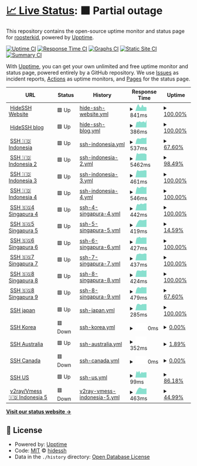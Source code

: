 # [📈 Live Status](https://status.opentunnel.net): <!--live status--> **🟧 Partial outage**

This repository contains the open-source uptime monitor and status page for [roosterkid](https://status.opentunnel.net), powered by [Upptime](https://github.com/upptime/upptime).

[![Uptime CI](https://github.com/roosterkid/opentunnel-status-server/workflows/Uptime%20CI/badge.svg)](https://github.com/4rukadi/uptime/actions?query=workflow%3A%22Uptime+CI%22)
[![Response Time CI](https://github.com/roosterkid/opentunnel-status-server/workflows/Response%20Time%20CI/badge.svg)](https://github.com/4rukadi/uptime/actions?query=workflow%3A%22Response+Time+CI%22)
[![Graphs CI](https://github.com/roosterkid/opentunnel-status-server/workflows/Graphs%20CI/badge.svg)](https://github.com/4rukadi/uptime/actions?query=workflow%3A%22Graphs+CI%22)
[![Static Site CI](https://github.com/roosterkid/opentunnel-status-server/workflows/Static%20Site%20CI/badge.svg)](https://github.com/4rukadi/uptime/actions?query=workflow%3A%22Static+Site+CI%22)
[![Summary CI](https://github.com/roosterkid/opentunnel-status-server/workflows/Summary%20CI/badge.svg)](https://github.com/4rukadi/uptime/actions?query=workflow%3A%22Summary+CI%22)

With [Upptime](https://upptime.js.org), you can get your own unlimited and free uptime monitor and status page, powered entirely by a GitHub repository. We use [Issues](https://github.com/roosterkid/opentunnel-status-server/issues) as incident reports, [Actions](https://github.com/roosterkid/opentunnel-status-server/actions) as uptime monitors, and [Pages](https://status.opentunnel.net) for the status page.

<!--start: status pages-->
<!-- This summary is generated by Upptime (https://github.com/upptime/upptime) -->
<!-- Do not edit this manually, your changes will be overwritten -->
<!-- prettier-ignore -->
| URL | Status | History | Response Time | Uptime |
| --- | ------ | ------- | ------------- | ------ |
| <img alt="" src="hhttps://hidessh.com/storage/site/hpc1FS8JlOINe59NamnPtIXgkWXxG1039sKp8uGG.png" height="13"> [HideSSH Website](https://hidessh.com/) | 🟩 Up | [hide-ssh-website.yml](https://github.com/4rukadi/uptime/commits/HEAD/history/hide-ssh-website.yml) | <details><summary><img alt="Response time graph" src="./graphs/hide-ssh-website/response-time-week.png" height="20"> 841ms</summary><br><a href="https://status.hidessh.com/history/hide-ssh-website"><img alt="Response time 1837" src="https://img.shields.io/endpoint?url=https%3A%2F%2Fraw.githubusercontent.com%2F4rukadi%2Fuptime%2FHEAD%2Fapi%2Fhide-ssh-website%2Fresponse-time.json"></a><br><a href="https://status.hidessh.com/history/hide-ssh-website"><img alt="24-hour response time 662" src="https://img.shields.io/endpoint?url=https%3A%2F%2Fraw.githubusercontent.com%2F4rukadi%2Fuptime%2FHEAD%2Fapi%2Fhide-ssh-website%2Fresponse-time-day.json"></a><br><a href="https://status.hidessh.com/history/hide-ssh-website"><img alt="7-day response time 841" src="https://img.shields.io/endpoint?url=https%3A%2F%2Fraw.githubusercontent.com%2F4rukadi%2Fuptime%2FHEAD%2Fapi%2Fhide-ssh-website%2Fresponse-time-week.json"></a><br><a href="https://status.hidessh.com/history/hide-ssh-website"><img alt="30-day response time 1837" src="https://img.shields.io/endpoint?url=https%3A%2F%2Fraw.githubusercontent.com%2F4rukadi%2Fuptime%2FHEAD%2Fapi%2Fhide-ssh-website%2Fresponse-time-month.json"></a><br><a href="https://status.hidessh.com/history/hide-ssh-website"><img alt="1-year response time 1837" src="https://img.shields.io/endpoint?url=https%3A%2F%2Fraw.githubusercontent.com%2F4rukadi%2Fuptime%2FHEAD%2Fapi%2Fhide-ssh-website%2Fresponse-time-year.json"></a></details> | <details><summary><a href="https://status.hidessh.com/history/hide-ssh-website">100.00%</a></summary><a href="https://status.hidessh.com/history/hide-ssh-website"><img alt="All-time uptime 99.93%" src="https://img.shields.io/endpoint?url=https%3A%2F%2Fraw.githubusercontent.com%2F4rukadi%2Fuptime%2FHEAD%2Fapi%2Fhide-ssh-website%2Fuptime.json"></a><br><a href="https://status.hidessh.com/history/hide-ssh-website"><img alt="24-hour uptime 100.00%" src="https://img.shields.io/endpoint?url=https%3A%2F%2Fraw.githubusercontent.com%2F4rukadi%2Fuptime%2FHEAD%2Fapi%2Fhide-ssh-website%2Fuptime-day.json"></a><br><a href="https://status.hidessh.com/history/hide-ssh-website"><img alt="7-day uptime 100.00%" src="https://img.shields.io/endpoint?url=https%3A%2F%2Fraw.githubusercontent.com%2F4rukadi%2Fuptime%2FHEAD%2Fapi%2Fhide-ssh-website%2Fuptime-week.json"></a><br><a href="https://status.hidessh.com/history/hide-ssh-website"><img alt="30-day uptime 99.93%" src="https://img.shields.io/endpoint?url=https%3A%2F%2Fraw.githubusercontent.com%2F4rukadi%2Fuptime%2FHEAD%2Fapi%2Fhide-ssh-website%2Fuptime-month.json"></a><br><a href="https://status.hidessh.com/history/hide-ssh-website"><img alt="1-year uptime 99.93%" src="https://img.shields.io/endpoint?url=https%3A%2F%2Fraw.githubusercontent.com%2F4rukadi%2Fuptime%2FHEAD%2Fapi%2Fhide-ssh-website%2Fuptime-year.json"></a></details>
| <img alt="" src="https://hidessh.com/storage/site/hpc1FS8JlOINe59NamnPtIXgkWXxG1039sKp8uGG.png" height="13"> [HideSSH blog](https://hidessh.com/blog/) | 🟩 Up | [hide-ssh-blog.yml](https://github.com/4rukadi/uptime/commits/HEAD/history/hide-ssh-blog.yml) | <details><summary><img alt="Response time graph" src="./graphs/hide-ssh-blog/response-time-week.png" height="20"> 386ms</summary><br><a href="https://status.hidessh.com/history/hide-ssh-blog"><img alt="Response time 846" src="https://img.shields.io/endpoint?url=https%3A%2F%2Fraw.githubusercontent.com%2F4rukadi%2Fuptime%2FHEAD%2Fapi%2Fhide-ssh-blog%2Fresponse-time.json"></a><br><a href="https://status.hidessh.com/history/hide-ssh-blog"><img alt="24-hour response time 496" src="https://img.shields.io/endpoint?url=https%3A%2F%2Fraw.githubusercontent.com%2F4rukadi%2Fuptime%2FHEAD%2Fapi%2Fhide-ssh-blog%2Fresponse-time-day.json"></a><br><a href="https://status.hidessh.com/history/hide-ssh-blog"><img alt="7-day response time 386" src="https://img.shields.io/endpoint?url=https%3A%2F%2Fraw.githubusercontent.com%2F4rukadi%2Fuptime%2FHEAD%2Fapi%2Fhide-ssh-blog%2Fresponse-time-week.json"></a><br><a href="https://status.hidessh.com/history/hide-ssh-blog"><img alt="30-day response time 846" src="https://img.shields.io/endpoint?url=https%3A%2F%2Fraw.githubusercontent.com%2F4rukadi%2Fuptime%2FHEAD%2Fapi%2Fhide-ssh-blog%2Fresponse-time-month.json"></a><br><a href="https://status.hidessh.com/history/hide-ssh-blog"><img alt="1-year response time 846" src="https://img.shields.io/endpoint?url=https%3A%2F%2Fraw.githubusercontent.com%2F4rukadi%2Fuptime%2FHEAD%2Fapi%2Fhide-ssh-blog%2Fresponse-time-year.json"></a></details> | <details><summary><a href="https://status.hidessh.com/history/hide-ssh-blog">100.00%</a></summary><a href="https://status.hidessh.com/history/hide-ssh-blog"><img alt="All-time uptime 100.00%" src="https://img.shields.io/endpoint?url=https%3A%2F%2Fraw.githubusercontent.com%2F4rukadi%2Fuptime%2FHEAD%2Fapi%2Fhide-ssh-blog%2Fuptime.json"></a><br><a href="https://status.hidessh.com/history/hide-ssh-blog"><img alt="24-hour uptime 100.00%" src="https://img.shields.io/endpoint?url=https%3A%2F%2Fraw.githubusercontent.com%2F4rukadi%2Fuptime%2FHEAD%2Fapi%2Fhide-ssh-blog%2Fuptime-day.json"></a><br><a href="https://status.hidessh.com/history/hide-ssh-blog"><img alt="7-day uptime 100.00%" src="https://img.shields.io/endpoint?url=https%3A%2F%2Fraw.githubusercontent.com%2F4rukadi%2Fuptime%2FHEAD%2Fapi%2Fhide-ssh-blog%2Fuptime-week.json"></a><br><a href="https://status.hidessh.com/history/hide-ssh-blog"><img alt="30-day uptime 100.00%" src="https://img.shields.io/endpoint?url=https%3A%2F%2Fraw.githubusercontent.com%2F4rukadi%2Fuptime%2FHEAD%2Fapi%2Fhide-ssh-blog%2Fuptime-month.json"></a><br><a href="https://status.hidessh.com/history/hide-ssh-blog"><img alt="1-year uptime 100.00%" src="https://img.shields.io/endpoint?url=https%3A%2F%2Fraw.githubusercontent.com%2F4rukadi%2Fuptime%2FHEAD%2Fapi%2Fhide-ssh-blog%2Fuptime-year.json"></a></details>
| <img alt="" src="https://hidessh.com/img/ssh.svg" height="13"> [SSH 🇮🇩 Indonesia](http://id.hideserver.xyz:8080/) | 🟩 Up | [ssh-indonesia.yml](https://github.com/4rukadi/uptime/commits/HEAD/history/ssh-indonesia.yml) | <details><summary><img alt="Response time graph" src="./graphs/ssh-indonesia/response-time-week.png" height="20"> 537ms</summary><br><a href="https://status.hidessh.com/history/ssh-indonesia"><img alt="Response time 498" src="https://img.shields.io/endpoint?url=https%3A%2F%2Fraw.githubusercontent.com%2F4rukadi%2Fuptime%2FHEAD%2Fapi%2Fssh-indonesia%2Fresponse-time.json"></a><br><a href="https://status.hidessh.com/history/ssh-indonesia"><img alt="24-hour response time 609" src="https://img.shields.io/endpoint?url=https%3A%2F%2Fraw.githubusercontent.com%2F4rukadi%2Fuptime%2FHEAD%2Fapi%2Fssh-indonesia%2Fresponse-time-day.json"></a><br><a href="https://status.hidessh.com/history/ssh-indonesia"><img alt="7-day response time 537" src="https://img.shields.io/endpoint?url=https%3A%2F%2Fraw.githubusercontent.com%2F4rukadi%2Fuptime%2FHEAD%2Fapi%2Fssh-indonesia%2Fresponse-time-week.json"></a><br><a href="https://status.hidessh.com/history/ssh-indonesia"><img alt="30-day response time 498" src="https://img.shields.io/endpoint?url=https%3A%2F%2Fraw.githubusercontent.com%2F4rukadi%2Fuptime%2FHEAD%2Fapi%2Fssh-indonesia%2Fresponse-time-month.json"></a><br><a href="https://status.hidessh.com/history/ssh-indonesia"><img alt="1-year response time 498" src="https://img.shields.io/endpoint?url=https%3A%2F%2Fraw.githubusercontent.com%2F4rukadi%2Fuptime%2FHEAD%2Fapi%2Fssh-indonesia%2Fresponse-time-year.json"></a></details> | <details><summary><a href="https://status.hidessh.com/history/ssh-indonesia">67.60%</a></summary><a href="https://status.hidessh.com/history/ssh-indonesia"><img alt="All-time uptime 75.63%" src="https://img.shields.io/endpoint?url=https%3A%2F%2Fraw.githubusercontent.com%2F4rukadi%2Fuptime%2FHEAD%2Fapi%2Fssh-indonesia%2Fuptime.json"></a><br><a href="https://status.hidessh.com/history/ssh-indonesia"><img alt="24-hour uptime 100.00%" src="https://img.shields.io/endpoint?url=https%3A%2F%2Fraw.githubusercontent.com%2F4rukadi%2Fuptime%2FHEAD%2Fapi%2Fssh-indonesia%2Fuptime-day.json"></a><br><a href="https://status.hidessh.com/history/ssh-indonesia"><img alt="7-day uptime 67.60%" src="https://img.shields.io/endpoint?url=https%3A%2F%2Fraw.githubusercontent.com%2F4rukadi%2Fuptime%2FHEAD%2Fapi%2Fssh-indonesia%2Fuptime-week.json"></a><br><a href="https://status.hidessh.com/history/ssh-indonesia"><img alt="30-day uptime 75.63%" src="https://img.shields.io/endpoint?url=https%3A%2F%2Fraw.githubusercontent.com%2F4rukadi%2Fuptime%2FHEAD%2Fapi%2Fssh-indonesia%2Fuptime-month.json"></a><br><a href="https://status.hidessh.com/history/ssh-indonesia"><img alt="1-year uptime 75.63%" src="https://img.shields.io/endpoint?url=https%3A%2F%2Fraw.githubusercontent.com%2F4rukadi%2Fuptime%2FHEAD%2Fapi%2Fssh-indonesia%2Fuptime-year.json"></a></details>
| <img alt="" src="https://hidessh.com/img/ssh.svg" height="13"> [SSH 🇮🇩 Indonesia 2](http://id2.hideserver.xyz:8080/) | 🟩 Up | [ssh-indonesia-2.yml](https://github.com/4rukadi/uptime/commits/HEAD/history/ssh-indonesia-2.yml) | <details><summary><img alt="Response time graph" src="./graphs/ssh-indonesia-2/response-time-week.png" height="20"> 5462ms</summary><br><a href="https://status.hidessh.com/history/ssh-indonesia-2"><img alt="Response time 5462" src="https://img.shields.io/endpoint?url=https%3A%2F%2Fraw.githubusercontent.com%2F4rukadi%2Fuptime%2FHEAD%2Fapi%2Fssh-indonesia-2%2Fresponse-time.json"></a><br><a href="https://status.hidessh.com/history/ssh-indonesia-2"><img alt="24-hour response time 10363" src="https://img.shields.io/endpoint?url=https%3A%2F%2Fraw.githubusercontent.com%2F4rukadi%2Fuptime%2FHEAD%2Fapi%2Fssh-indonesia-2%2Fresponse-time-day.json"></a><br><a href="https://status.hidessh.com/history/ssh-indonesia-2"><img alt="7-day response time 5462" src="https://img.shields.io/endpoint?url=https%3A%2F%2Fraw.githubusercontent.com%2F4rukadi%2Fuptime%2FHEAD%2Fapi%2Fssh-indonesia-2%2Fresponse-time-week.json"></a><br><a href="https://status.hidessh.com/history/ssh-indonesia-2"><img alt="30-day response time 5462" src="https://img.shields.io/endpoint?url=https%3A%2F%2Fraw.githubusercontent.com%2F4rukadi%2Fuptime%2FHEAD%2Fapi%2Fssh-indonesia-2%2Fresponse-time-month.json"></a><br><a href="https://status.hidessh.com/history/ssh-indonesia-2"><img alt="1-year response time 5462" src="https://img.shields.io/endpoint?url=https%3A%2F%2Fraw.githubusercontent.com%2F4rukadi%2Fuptime%2FHEAD%2Fapi%2Fssh-indonesia-2%2Fresponse-time-year.json"></a></details> | <details><summary><a href="https://status.hidessh.com/history/ssh-indonesia-2">98.49%</a></summary><a href="https://status.hidessh.com/history/ssh-indonesia-2"><img alt="All-time uptime 98.49%" src="https://img.shields.io/endpoint?url=https%3A%2F%2Fraw.githubusercontent.com%2F4rukadi%2Fuptime%2FHEAD%2Fapi%2Fssh-indonesia-2%2Fuptime.json"></a><br><a href="https://status.hidessh.com/history/ssh-indonesia-2"><img alt="24-hour uptime 94.62%" src="https://img.shields.io/endpoint?url=https%3A%2F%2Fraw.githubusercontent.com%2F4rukadi%2Fuptime%2FHEAD%2Fapi%2Fssh-indonesia-2%2Fuptime-day.json"></a><br><a href="https://status.hidessh.com/history/ssh-indonesia-2"><img alt="7-day uptime 98.49%" src="https://img.shields.io/endpoint?url=https%3A%2F%2Fraw.githubusercontent.com%2F4rukadi%2Fuptime%2FHEAD%2Fapi%2Fssh-indonesia-2%2Fuptime-week.json"></a><br><a href="https://status.hidessh.com/history/ssh-indonesia-2"><img alt="30-day uptime 98.49%" src="https://img.shields.io/endpoint?url=https%3A%2F%2Fraw.githubusercontent.com%2F4rukadi%2Fuptime%2FHEAD%2Fapi%2Fssh-indonesia-2%2Fuptime-month.json"></a><br><a href="https://status.hidessh.com/history/ssh-indonesia-2"><img alt="1-year uptime 98.49%" src="https://img.shields.io/endpoint?url=https%3A%2F%2Fraw.githubusercontent.com%2F4rukadi%2Fuptime%2FHEAD%2Fapi%2Fssh-indonesia-2%2Fuptime-year.json"></a></details>
| <img alt="" src="https://hidessh.com/img/ssh.svg" height="13"> [SSH 🇮🇩 Indonesia 3](http://id3.hideserver.xyz:8080/) | 🟩 Up | [ssh-indonesia-3.yml](https://github.com/4rukadi/uptime/commits/HEAD/history/ssh-indonesia-3.yml) | <details><summary><img alt="Response time graph" src="./graphs/ssh-indonesia-3/response-time-week.png" height="20"> 461ms</summary><br><a href="https://status.hidessh.com/history/ssh-indonesia-3"><img alt="Response time 461" src="https://img.shields.io/endpoint?url=https%3A%2F%2Fraw.githubusercontent.com%2F4rukadi%2Fuptime%2FHEAD%2Fapi%2Fssh-indonesia-3%2Fresponse-time.json"></a><br><a href="https://status.hidessh.com/history/ssh-indonesia-3"><img alt="24-hour response time 465" src="https://img.shields.io/endpoint?url=https%3A%2F%2Fraw.githubusercontent.com%2F4rukadi%2Fuptime%2FHEAD%2Fapi%2Fssh-indonesia-3%2Fresponse-time-day.json"></a><br><a href="https://status.hidessh.com/history/ssh-indonesia-3"><img alt="7-day response time 461" src="https://img.shields.io/endpoint?url=https%3A%2F%2Fraw.githubusercontent.com%2F4rukadi%2Fuptime%2FHEAD%2Fapi%2Fssh-indonesia-3%2Fresponse-time-week.json"></a><br><a href="https://status.hidessh.com/history/ssh-indonesia-3"><img alt="30-day response time 461" src="https://img.shields.io/endpoint?url=https%3A%2F%2Fraw.githubusercontent.com%2F4rukadi%2Fuptime%2FHEAD%2Fapi%2Fssh-indonesia-3%2Fresponse-time-month.json"></a><br><a href="https://status.hidessh.com/history/ssh-indonesia-3"><img alt="1-year response time 461" src="https://img.shields.io/endpoint?url=https%3A%2F%2Fraw.githubusercontent.com%2F4rukadi%2Fuptime%2FHEAD%2Fapi%2Fssh-indonesia-3%2Fresponse-time-year.json"></a></details> | <details><summary><a href="https://status.hidessh.com/history/ssh-indonesia-3">100.00%</a></summary><a href="https://status.hidessh.com/history/ssh-indonesia-3"><img alt="All-time uptime 100.00%" src="https://img.shields.io/endpoint?url=https%3A%2F%2Fraw.githubusercontent.com%2F4rukadi%2Fuptime%2FHEAD%2Fapi%2Fssh-indonesia-3%2Fuptime.json"></a><br><a href="https://status.hidessh.com/history/ssh-indonesia-3"><img alt="24-hour uptime 100.00%" src="https://img.shields.io/endpoint?url=https%3A%2F%2Fraw.githubusercontent.com%2F4rukadi%2Fuptime%2FHEAD%2Fapi%2Fssh-indonesia-3%2Fuptime-day.json"></a><br><a href="https://status.hidessh.com/history/ssh-indonesia-3"><img alt="7-day uptime 100.00%" src="https://img.shields.io/endpoint?url=https%3A%2F%2Fraw.githubusercontent.com%2F4rukadi%2Fuptime%2FHEAD%2Fapi%2Fssh-indonesia-3%2Fuptime-week.json"></a><br><a href="https://status.hidessh.com/history/ssh-indonesia-3"><img alt="30-day uptime 100.00%" src="https://img.shields.io/endpoint?url=https%3A%2F%2Fraw.githubusercontent.com%2F4rukadi%2Fuptime%2FHEAD%2Fapi%2Fssh-indonesia-3%2Fuptime-month.json"></a><br><a href="https://status.hidessh.com/history/ssh-indonesia-3"><img alt="1-year uptime 100.00%" src="https://img.shields.io/endpoint?url=https%3A%2F%2Fraw.githubusercontent.com%2F4rukadi%2Fuptime%2FHEAD%2Fapi%2Fssh-indonesia-3%2Fuptime-year.json"></a></details>
| <img alt="" src="https://hidessh.com/img/ssh.svg" height="13"> [SSH 🇮🇩 Indonesia 4](http://id4.hideserver.xyz:8080/) | 🟩 Up | [ssh-indonesia-4.yml](https://github.com/4rukadi/uptime/commits/HEAD/history/ssh-indonesia-4.yml) | <details><summary><img alt="Response time graph" src="./graphs/ssh-indonesia-4/response-time-week.png" height="20"> 546ms</summary><br><a href="https://status.hidessh.com/history/ssh-indonesia-4"><img alt="Response time 546" src="https://img.shields.io/endpoint?url=https%3A%2F%2Fraw.githubusercontent.com%2F4rukadi%2Fuptime%2FHEAD%2Fapi%2Fssh-indonesia-4%2Fresponse-time.json"></a><br><a href="https://status.hidessh.com/history/ssh-indonesia-4"><img alt="24-hour response time 576" src="https://img.shields.io/endpoint?url=https%3A%2F%2Fraw.githubusercontent.com%2F4rukadi%2Fuptime%2FHEAD%2Fapi%2Fssh-indonesia-4%2Fresponse-time-day.json"></a><br><a href="https://status.hidessh.com/history/ssh-indonesia-4"><img alt="7-day response time 546" src="https://img.shields.io/endpoint?url=https%3A%2F%2Fraw.githubusercontent.com%2F4rukadi%2Fuptime%2FHEAD%2Fapi%2Fssh-indonesia-4%2Fresponse-time-week.json"></a><br><a href="https://status.hidessh.com/history/ssh-indonesia-4"><img alt="30-day response time 546" src="https://img.shields.io/endpoint?url=https%3A%2F%2Fraw.githubusercontent.com%2F4rukadi%2Fuptime%2FHEAD%2Fapi%2Fssh-indonesia-4%2Fresponse-time-month.json"></a><br><a href="https://status.hidessh.com/history/ssh-indonesia-4"><img alt="1-year response time 546" src="https://img.shields.io/endpoint?url=https%3A%2F%2Fraw.githubusercontent.com%2F4rukadi%2Fuptime%2FHEAD%2Fapi%2Fssh-indonesia-4%2Fresponse-time-year.json"></a></details> | <details><summary><a href="https://status.hidessh.com/history/ssh-indonesia-4">100.00%</a></summary><a href="https://status.hidessh.com/history/ssh-indonesia-4"><img alt="All-time uptime 100.00%" src="https://img.shields.io/endpoint?url=https%3A%2F%2Fraw.githubusercontent.com%2F4rukadi%2Fuptime%2FHEAD%2Fapi%2Fssh-indonesia-4%2Fuptime.json"></a><br><a href="https://status.hidessh.com/history/ssh-indonesia-4"><img alt="24-hour uptime 100.00%" src="https://img.shields.io/endpoint?url=https%3A%2F%2Fraw.githubusercontent.com%2F4rukadi%2Fuptime%2FHEAD%2Fapi%2Fssh-indonesia-4%2Fuptime-day.json"></a><br><a href="https://status.hidessh.com/history/ssh-indonesia-4"><img alt="7-day uptime 100.00%" src="https://img.shields.io/endpoint?url=https%3A%2F%2Fraw.githubusercontent.com%2F4rukadi%2Fuptime%2FHEAD%2Fapi%2Fssh-indonesia-4%2Fuptime-week.json"></a><br><a href="https://status.hidessh.com/history/ssh-indonesia-4"><img alt="30-day uptime 100.00%" src="https://img.shields.io/endpoint?url=https%3A%2F%2Fraw.githubusercontent.com%2F4rukadi%2Fuptime%2FHEAD%2Fapi%2Fssh-indonesia-4%2Fuptime-month.json"></a><br><a href="https://status.hidessh.com/history/ssh-indonesia-4"><img alt="1-year uptime 100.00%" src="https://img.shields.io/endpoint?url=https%3A%2F%2Fraw.githubusercontent.com%2F4rukadi%2Fuptime%2FHEAD%2Fapi%2Fssh-indonesia-4%2Fuptime-year.json"></a></details>
| <img alt="" src="https://hidessh.com/img/ssh.svg" height="13"> [SSH 🇸🇬4 Singapura 4](http://sg4.hideserver.xyz:8080/) | 🟩 Up | [ssh-4-singapura-4.yml](https://github.com/4rukadi/uptime/commits/HEAD/history/ssh-4-singapura-4.yml) | <details><summary><img alt="Response time graph" src="./graphs/ssh-4-singapura-4/response-time-week.png" height="20"> 442ms</summary><br><a href="https://status.hidessh.com/history/ssh-4-singapura-4"><img alt="Response time 444" src="https://img.shields.io/endpoint?url=https%3A%2F%2Fraw.githubusercontent.com%2F4rukadi%2Fuptime%2FHEAD%2Fapi%2Fssh-4-singapura-4%2Fresponse-time.json"></a><br><a href="https://status.hidessh.com/history/ssh-4-singapura-4"><img alt="24-hour response time 475" src="https://img.shields.io/endpoint?url=https%3A%2F%2Fraw.githubusercontent.com%2F4rukadi%2Fuptime%2FHEAD%2Fapi%2Fssh-4-singapura-4%2Fresponse-time-day.json"></a><br><a href="https://status.hidessh.com/history/ssh-4-singapura-4"><img alt="7-day response time 442" src="https://img.shields.io/endpoint?url=https%3A%2F%2Fraw.githubusercontent.com%2F4rukadi%2Fuptime%2FHEAD%2Fapi%2Fssh-4-singapura-4%2Fresponse-time-week.json"></a><br><a href="https://status.hidessh.com/history/ssh-4-singapura-4"><img alt="30-day response time 444" src="https://img.shields.io/endpoint?url=https%3A%2F%2Fraw.githubusercontent.com%2F4rukadi%2Fuptime%2FHEAD%2Fapi%2Fssh-4-singapura-4%2Fresponse-time-month.json"></a><br><a href="https://status.hidessh.com/history/ssh-4-singapura-4"><img alt="1-year response time 444" src="https://img.shields.io/endpoint?url=https%3A%2F%2Fraw.githubusercontent.com%2F4rukadi%2Fuptime%2FHEAD%2Fapi%2Fssh-4-singapura-4%2Fresponse-time-year.json"></a></details> | <details><summary><a href="https://status.hidessh.com/history/ssh-4-singapura-4">100.00%</a></summary><a href="https://status.hidessh.com/history/ssh-4-singapura-4"><img alt="All-time uptime 100.00%" src="https://img.shields.io/endpoint?url=https%3A%2F%2Fraw.githubusercontent.com%2F4rukadi%2Fuptime%2FHEAD%2Fapi%2Fssh-4-singapura-4%2Fuptime.json"></a><br><a href="https://status.hidessh.com/history/ssh-4-singapura-4"><img alt="24-hour uptime 100.00%" src="https://img.shields.io/endpoint?url=https%3A%2F%2Fraw.githubusercontent.com%2F4rukadi%2Fuptime%2FHEAD%2Fapi%2Fssh-4-singapura-4%2Fuptime-day.json"></a><br><a href="https://status.hidessh.com/history/ssh-4-singapura-4"><img alt="7-day uptime 100.00%" src="https://img.shields.io/endpoint?url=https%3A%2F%2Fraw.githubusercontent.com%2F4rukadi%2Fuptime%2FHEAD%2Fapi%2Fssh-4-singapura-4%2Fuptime-week.json"></a><br><a href="https://status.hidessh.com/history/ssh-4-singapura-4"><img alt="30-day uptime 100.00%" src="https://img.shields.io/endpoint?url=https%3A%2F%2Fraw.githubusercontent.com%2F4rukadi%2Fuptime%2FHEAD%2Fapi%2Fssh-4-singapura-4%2Fuptime-month.json"></a><br><a href="https://status.hidessh.com/history/ssh-4-singapura-4"><img alt="1-year uptime 100.00%" src="https://img.shields.io/endpoint?url=https%3A%2F%2Fraw.githubusercontent.com%2F4rukadi%2Fuptime%2FHEAD%2Fapi%2Fssh-4-singapura-4%2Fuptime-year.json"></a></details>
| <img alt="" src="https://hidessh.com/img/ssh.svg" height="13"> [SSH 🇸🇬5 Singapura 5](http://sg5.hideserver.xyz:8080/) | 🟩 Up | [ssh-5-singapura-5.yml](https://github.com/4rukadi/uptime/commits/HEAD/history/ssh-5-singapura-5.yml) | <details><summary><img alt="Response time graph" src="./graphs/ssh-5-singapura-5/response-time-week.png" height="20"> 419ms</summary><br><a href="https://status.hidessh.com/history/ssh-5-singapura-5"><img alt="Response time 438" src="https://img.shields.io/endpoint?url=https%3A%2F%2Fraw.githubusercontent.com%2F4rukadi%2Fuptime%2FHEAD%2Fapi%2Fssh-5-singapura-5%2Fresponse-time.json"></a><br><a href="https://status.hidessh.com/history/ssh-5-singapura-5"><img alt="24-hour response time 428" src="https://img.shields.io/endpoint?url=https%3A%2F%2Fraw.githubusercontent.com%2F4rukadi%2Fuptime%2FHEAD%2Fapi%2Fssh-5-singapura-5%2Fresponse-time-day.json"></a><br><a href="https://status.hidessh.com/history/ssh-5-singapura-5"><img alt="7-day response time 419" src="https://img.shields.io/endpoint?url=https%3A%2F%2Fraw.githubusercontent.com%2F4rukadi%2Fuptime%2FHEAD%2Fapi%2Fssh-5-singapura-5%2Fresponse-time-week.json"></a><br><a href="https://status.hidessh.com/history/ssh-5-singapura-5"><img alt="30-day response time 438" src="https://img.shields.io/endpoint?url=https%3A%2F%2Fraw.githubusercontent.com%2F4rukadi%2Fuptime%2FHEAD%2Fapi%2Fssh-5-singapura-5%2Fresponse-time-month.json"></a><br><a href="https://status.hidessh.com/history/ssh-5-singapura-5"><img alt="1-year response time 438" src="https://img.shields.io/endpoint?url=https%3A%2F%2Fraw.githubusercontent.com%2F4rukadi%2Fuptime%2FHEAD%2Fapi%2Fssh-5-singapura-5%2Fresponse-time-year.json"></a></details> | <details><summary><a href="https://status.hidessh.com/history/ssh-5-singapura-5">14.59%</a></summary><a href="https://status.hidessh.com/history/ssh-5-singapura-5"><img alt="All-time uptime 62.21%" src="https://img.shields.io/endpoint?url=https%3A%2F%2Fraw.githubusercontent.com%2F4rukadi%2Fuptime%2FHEAD%2Fapi%2Fssh-5-singapura-5%2Fuptime.json"></a><br><a href="https://status.hidessh.com/history/ssh-5-singapura-5"><img alt="24-hour uptime 97.41%" src="https://img.shields.io/endpoint?url=https%3A%2F%2Fraw.githubusercontent.com%2F4rukadi%2Fuptime%2FHEAD%2Fapi%2Fssh-5-singapura-5%2Fuptime-day.json"></a><br><a href="https://status.hidessh.com/history/ssh-5-singapura-5"><img alt="7-day uptime 14.59%" src="https://img.shields.io/endpoint?url=https%3A%2F%2Fraw.githubusercontent.com%2F4rukadi%2Fuptime%2FHEAD%2Fapi%2Fssh-5-singapura-5%2Fuptime-week.json"></a><br><a href="https://status.hidessh.com/history/ssh-5-singapura-5"><img alt="30-day uptime 62.21%" src="https://img.shields.io/endpoint?url=https%3A%2F%2Fraw.githubusercontent.com%2F4rukadi%2Fuptime%2FHEAD%2Fapi%2Fssh-5-singapura-5%2Fuptime-month.json"></a><br><a href="https://status.hidessh.com/history/ssh-5-singapura-5"><img alt="1-year uptime 62.21%" src="https://img.shields.io/endpoint?url=https%3A%2F%2Fraw.githubusercontent.com%2F4rukadi%2Fuptime%2FHEAD%2Fapi%2Fssh-5-singapura-5%2Fuptime-year.json"></a></details>
| <img alt="" src="https://hidessh.com/img/ssh.svg" height="13"> [SSH 🇸🇬6 Singapura 6](http://sg6.hideserver.xyz:8080/) | 🟩 Up | [ssh-6-singapura-6.yml](https://github.com/4rukadi/uptime/commits/HEAD/history/ssh-6-singapura-6.yml) | <details><summary><img alt="Response time graph" src="./graphs/ssh-6-singapura-6/response-time-week.png" height="20"> 427ms</summary><br><a href="https://status.hidessh.com/history/ssh-6-singapura-6"><img alt="Response time 430" src="https://img.shields.io/endpoint?url=https%3A%2F%2Fraw.githubusercontent.com%2F4rukadi%2Fuptime%2FHEAD%2Fapi%2Fssh-6-singapura-6%2Fresponse-time.json"></a><br><a href="https://status.hidessh.com/history/ssh-6-singapura-6"><img alt="24-hour response time 429" src="https://img.shields.io/endpoint?url=https%3A%2F%2Fraw.githubusercontent.com%2F4rukadi%2Fuptime%2FHEAD%2Fapi%2Fssh-6-singapura-6%2Fresponse-time-day.json"></a><br><a href="https://status.hidessh.com/history/ssh-6-singapura-6"><img alt="7-day response time 427" src="https://img.shields.io/endpoint?url=https%3A%2F%2Fraw.githubusercontent.com%2F4rukadi%2Fuptime%2FHEAD%2Fapi%2Fssh-6-singapura-6%2Fresponse-time-week.json"></a><br><a href="https://status.hidessh.com/history/ssh-6-singapura-6"><img alt="30-day response time 430" src="https://img.shields.io/endpoint?url=https%3A%2F%2Fraw.githubusercontent.com%2F4rukadi%2Fuptime%2FHEAD%2Fapi%2Fssh-6-singapura-6%2Fresponse-time-month.json"></a><br><a href="https://status.hidessh.com/history/ssh-6-singapura-6"><img alt="1-year response time 430" src="https://img.shields.io/endpoint?url=https%3A%2F%2Fraw.githubusercontent.com%2F4rukadi%2Fuptime%2FHEAD%2Fapi%2Fssh-6-singapura-6%2Fresponse-time-year.json"></a></details> | <details><summary><a href="https://status.hidessh.com/history/ssh-6-singapura-6">100.00%</a></summary><a href="https://status.hidessh.com/history/ssh-6-singapura-6"><img alt="All-time uptime 100.00%" src="https://img.shields.io/endpoint?url=https%3A%2F%2Fraw.githubusercontent.com%2F4rukadi%2Fuptime%2FHEAD%2Fapi%2Fssh-6-singapura-6%2Fuptime.json"></a><br><a href="https://status.hidessh.com/history/ssh-6-singapura-6"><img alt="24-hour uptime 100.00%" src="https://img.shields.io/endpoint?url=https%3A%2F%2Fraw.githubusercontent.com%2F4rukadi%2Fuptime%2FHEAD%2Fapi%2Fssh-6-singapura-6%2Fuptime-day.json"></a><br><a href="https://status.hidessh.com/history/ssh-6-singapura-6"><img alt="7-day uptime 100.00%" src="https://img.shields.io/endpoint?url=https%3A%2F%2Fraw.githubusercontent.com%2F4rukadi%2Fuptime%2FHEAD%2Fapi%2Fssh-6-singapura-6%2Fuptime-week.json"></a><br><a href="https://status.hidessh.com/history/ssh-6-singapura-6"><img alt="30-day uptime 100.00%" src="https://img.shields.io/endpoint?url=https%3A%2F%2Fraw.githubusercontent.com%2F4rukadi%2Fuptime%2FHEAD%2Fapi%2Fssh-6-singapura-6%2Fuptime-month.json"></a><br><a href="https://status.hidessh.com/history/ssh-6-singapura-6"><img alt="1-year uptime 100.00%" src="https://img.shields.io/endpoint?url=https%3A%2F%2Fraw.githubusercontent.com%2F4rukadi%2Fuptime%2FHEAD%2Fapi%2Fssh-6-singapura-6%2Fuptime-year.json"></a></details>
| <img alt="" src="https://hidessh.com/img/ssh.svg" height="13"> [SSH 🇸🇬7 Singapura 7](http://sg7.hideserver.xyz:8080/) | 🟩 Up | [ssh-7-singapura-7.yml](https://github.com/4rukadi/uptime/commits/HEAD/history/ssh-7-singapura-7.yml) | <details><summary><img alt="Response time graph" src="./graphs/ssh-7-singapura-7/response-time-week.png" height="20"> 437ms</summary><br><a href="https://status.hidessh.com/history/ssh-7-singapura-7"><img alt="Response time 426" src="https://img.shields.io/endpoint?url=https%3A%2F%2Fraw.githubusercontent.com%2F4rukadi%2Fuptime%2FHEAD%2Fapi%2Fssh-7-singapura-7%2Fresponse-time.json"></a><br><a href="https://status.hidessh.com/history/ssh-7-singapura-7"><img alt="24-hour response time 430" src="https://img.shields.io/endpoint?url=https%3A%2F%2Fraw.githubusercontent.com%2F4rukadi%2Fuptime%2FHEAD%2Fapi%2Fssh-7-singapura-7%2Fresponse-time-day.json"></a><br><a href="https://status.hidessh.com/history/ssh-7-singapura-7"><img alt="7-day response time 437" src="https://img.shields.io/endpoint?url=https%3A%2F%2Fraw.githubusercontent.com%2F4rukadi%2Fuptime%2FHEAD%2Fapi%2Fssh-7-singapura-7%2Fresponse-time-week.json"></a><br><a href="https://status.hidessh.com/history/ssh-7-singapura-7"><img alt="30-day response time 426" src="https://img.shields.io/endpoint?url=https%3A%2F%2Fraw.githubusercontent.com%2F4rukadi%2Fuptime%2FHEAD%2Fapi%2Fssh-7-singapura-7%2Fresponse-time-month.json"></a><br><a href="https://status.hidessh.com/history/ssh-7-singapura-7"><img alt="1-year response time 426" src="https://img.shields.io/endpoint?url=https%3A%2F%2Fraw.githubusercontent.com%2F4rukadi%2Fuptime%2FHEAD%2Fapi%2Fssh-7-singapura-7%2Fresponse-time-year.json"></a></details> | <details><summary><a href="https://status.hidessh.com/history/ssh-7-singapura-7">100.00%</a></summary><a href="https://status.hidessh.com/history/ssh-7-singapura-7"><img alt="All-time uptime 99.86%" src="https://img.shields.io/endpoint?url=https%3A%2F%2Fraw.githubusercontent.com%2F4rukadi%2Fuptime%2FHEAD%2Fapi%2Fssh-7-singapura-7%2Fuptime.json"></a><br><a href="https://status.hidessh.com/history/ssh-7-singapura-7"><img alt="24-hour uptime 100.00%" src="https://img.shields.io/endpoint?url=https%3A%2F%2Fraw.githubusercontent.com%2F4rukadi%2Fuptime%2FHEAD%2Fapi%2Fssh-7-singapura-7%2Fuptime-day.json"></a><br><a href="https://status.hidessh.com/history/ssh-7-singapura-7"><img alt="7-day uptime 100.00%" src="https://img.shields.io/endpoint?url=https%3A%2F%2Fraw.githubusercontent.com%2F4rukadi%2Fuptime%2FHEAD%2Fapi%2Fssh-7-singapura-7%2Fuptime-week.json"></a><br><a href="https://status.hidessh.com/history/ssh-7-singapura-7"><img alt="30-day uptime 99.86%" src="https://img.shields.io/endpoint?url=https%3A%2F%2Fraw.githubusercontent.com%2F4rukadi%2Fuptime%2FHEAD%2Fapi%2Fssh-7-singapura-7%2Fuptime-month.json"></a><br><a href="https://status.hidessh.com/history/ssh-7-singapura-7"><img alt="1-year uptime 99.86%" src="https://img.shields.io/endpoint?url=https%3A%2F%2Fraw.githubusercontent.com%2F4rukadi%2Fuptime%2FHEAD%2Fapi%2Fssh-7-singapura-7%2Fuptime-year.json"></a></details>
| <img alt="" src="https://hidessh.com/img/ssh.svg" height="13"> [SSH 🇸🇬8 Singapura 8](http://sg8.hideserver.xyz:8080/) | 🟩 Up | [ssh-8-singapura-8.yml](https://github.com/4rukadi/uptime/commits/HEAD/history/ssh-8-singapura-8.yml) | <details><summary><img alt="Response time graph" src="./graphs/ssh-8-singapura-8/response-time-week.png" height="20"> 424ms</summary><br><a href="https://status.hidessh.com/history/ssh-8-singapura-8"><img alt="Response time 424" src="https://img.shields.io/endpoint?url=https%3A%2F%2Fraw.githubusercontent.com%2F4rukadi%2Fuptime%2FHEAD%2Fapi%2Fssh-8-singapura-8%2Fresponse-time.json"></a><br><a href="https://status.hidessh.com/history/ssh-8-singapura-8"><img alt="24-hour response time 460" src="https://img.shields.io/endpoint?url=https%3A%2F%2Fraw.githubusercontent.com%2F4rukadi%2Fuptime%2FHEAD%2Fapi%2Fssh-8-singapura-8%2Fresponse-time-day.json"></a><br><a href="https://status.hidessh.com/history/ssh-8-singapura-8"><img alt="7-day response time 424" src="https://img.shields.io/endpoint?url=https%3A%2F%2Fraw.githubusercontent.com%2F4rukadi%2Fuptime%2FHEAD%2Fapi%2Fssh-8-singapura-8%2Fresponse-time-week.json"></a><br><a href="https://status.hidessh.com/history/ssh-8-singapura-8"><img alt="30-day response time 424" src="https://img.shields.io/endpoint?url=https%3A%2F%2Fraw.githubusercontent.com%2F4rukadi%2Fuptime%2FHEAD%2Fapi%2Fssh-8-singapura-8%2Fresponse-time-month.json"></a><br><a href="https://status.hidessh.com/history/ssh-8-singapura-8"><img alt="1-year response time 424" src="https://img.shields.io/endpoint?url=https%3A%2F%2Fraw.githubusercontent.com%2F4rukadi%2Fuptime%2FHEAD%2Fapi%2Fssh-8-singapura-8%2Fresponse-time-year.json"></a></details> | <details><summary><a href="https://status.hidessh.com/history/ssh-8-singapura-8">100.00%</a></summary><a href="https://status.hidessh.com/history/ssh-8-singapura-8"><img alt="All-time uptime 100.00%" src="https://img.shields.io/endpoint?url=https%3A%2F%2Fraw.githubusercontent.com%2F4rukadi%2Fuptime%2FHEAD%2Fapi%2Fssh-8-singapura-8%2Fuptime.json"></a><br><a href="https://status.hidessh.com/history/ssh-8-singapura-8"><img alt="24-hour uptime 100.00%" src="https://img.shields.io/endpoint?url=https%3A%2F%2Fraw.githubusercontent.com%2F4rukadi%2Fuptime%2FHEAD%2Fapi%2Fssh-8-singapura-8%2Fuptime-day.json"></a><br><a href="https://status.hidessh.com/history/ssh-8-singapura-8"><img alt="7-day uptime 100.00%" src="https://img.shields.io/endpoint?url=https%3A%2F%2Fraw.githubusercontent.com%2F4rukadi%2Fuptime%2FHEAD%2Fapi%2Fssh-8-singapura-8%2Fuptime-week.json"></a><br><a href="https://status.hidessh.com/history/ssh-8-singapura-8"><img alt="30-day uptime 100.00%" src="https://img.shields.io/endpoint?url=https%3A%2F%2Fraw.githubusercontent.com%2F4rukadi%2Fuptime%2FHEAD%2Fapi%2Fssh-8-singapura-8%2Fuptime-month.json"></a><br><a href="https://status.hidessh.com/history/ssh-8-singapura-8"><img alt="1-year uptime 100.00%" src="https://img.shields.io/endpoint?url=https%3A%2F%2Fraw.githubusercontent.com%2F4rukadi%2Fuptime%2FHEAD%2Fapi%2Fssh-8-singapura-8%2Fuptime-year.json"></a></details>
| <img alt="" src="https://hidessh.com/img/ssh.svg" height="13"> [SSH 🇸🇬8 Singapura 9](http://id.hideserver.xyz:8080/) | 🟩 Up | [ssh-8-singapura-9.yml](https://github.com/4rukadi/uptime/commits/HEAD/history/ssh-8-singapura-9.yml) | <details><summary><img alt="Response time graph" src="./graphs/ssh-8-singapura-9/response-time-week.png" height="20"> 479ms</summary><br><a href="https://status.hidessh.com/history/ssh-8-singapura-9"><img alt="Response time 441" src="https://img.shields.io/endpoint?url=https%3A%2F%2Fraw.githubusercontent.com%2F4rukadi%2Fuptime%2FHEAD%2Fapi%2Fssh-8-singapura-9%2Fresponse-time.json"></a><br><a href="https://status.hidessh.com/history/ssh-8-singapura-9"><img alt="24-hour response time 498" src="https://img.shields.io/endpoint?url=https%3A%2F%2Fraw.githubusercontent.com%2F4rukadi%2Fuptime%2FHEAD%2Fapi%2Fssh-8-singapura-9%2Fresponse-time-day.json"></a><br><a href="https://status.hidessh.com/history/ssh-8-singapura-9"><img alt="7-day response time 479" src="https://img.shields.io/endpoint?url=https%3A%2F%2Fraw.githubusercontent.com%2F4rukadi%2Fuptime%2FHEAD%2Fapi%2Fssh-8-singapura-9%2Fresponse-time-week.json"></a><br><a href="https://status.hidessh.com/history/ssh-8-singapura-9"><img alt="30-day response time 441" src="https://img.shields.io/endpoint?url=https%3A%2F%2Fraw.githubusercontent.com%2F4rukadi%2Fuptime%2FHEAD%2Fapi%2Fssh-8-singapura-9%2Fresponse-time-month.json"></a><br><a href="https://status.hidessh.com/history/ssh-8-singapura-9"><img alt="1-year response time 441" src="https://img.shields.io/endpoint?url=https%3A%2F%2Fraw.githubusercontent.com%2F4rukadi%2Fuptime%2FHEAD%2Fapi%2Fssh-8-singapura-9%2Fresponse-time-year.json"></a></details> | <details><summary><a href="https://status.hidessh.com/history/ssh-8-singapura-9">67.60%</a></summary><a href="https://status.hidessh.com/history/ssh-8-singapura-9"><img alt="All-time uptime 75.64%" src="https://img.shields.io/endpoint?url=https%3A%2F%2Fraw.githubusercontent.com%2F4rukadi%2Fuptime%2FHEAD%2Fapi%2Fssh-8-singapura-9%2Fuptime.json"></a><br><a href="https://status.hidessh.com/history/ssh-8-singapura-9"><img alt="24-hour uptime 100.00%" src="https://img.shields.io/endpoint?url=https%3A%2F%2Fraw.githubusercontent.com%2F4rukadi%2Fuptime%2FHEAD%2Fapi%2Fssh-8-singapura-9%2Fuptime-day.json"></a><br><a href="https://status.hidessh.com/history/ssh-8-singapura-9"><img alt="7-day uptime 67.60%" src="https://img.shields.io/endpoint?url=https%3A%2F%2Fraw.githubusercontent.com%2F4rukadi%2Fuptime%2FHEAD%2Fapi%2Fssh-8-singapura-9%2Fuptime-week.json"></a><br><a href="https://status.hidessh.com/history/ssh-8-singapura-9"><img alt="30-day uptime 75.64%" src="https://img.shields.io/endpoint?url=https%3A%2F%2Fraw.githubusercontent.com%2F4rukadi%2Fuptime%2FHEAD%2Fapi%2Fssh-8-singapura-9%2Fuptime-month.json"></a><br><a href="https://status.hidessh.com/history/ssh-8-singapura-9"><img alt="1-year uptime 75.64%" src="https://img.shields.io/endpoint?url=https%3A%2F%2Fraw.githubusercontent.com%2F4rukadi%2Fuptime%2FHEAD%2Fapi%2Fssh-8-singapura-9%2Fuptime-year.json"></a></details>
| <img alt="" src="https://hidessh.com/img/ssh.svg" height="13"> [SSH japan](http://jp.hideserver.xyz:8080/) | 🟩 Up | [ssh-japan.yml](https://github.com/4rukadi/uptime/commits/HEAD/history/ssh-japan.yml) | <details><summary><img alt="Response time graph" src="./graphs/ssh-japan/response-time-week.png" height="20"> 285ms</summary><br><a href="https://status.hidessh.com/history/ssh-japan"><img alt="Response time 282" src="https://img.shields.io/endpoint?url=https%3A%2F%2Fraw.githubusercontent.com%2F4rukadi%2Fuptime%2FHEAD%2Fapi%2Fssh-japan%2Fresponse-time.json"></a><br><a href="https://status.hidessh.com/history/ssh-japan"><img alt="24-hour response time 289" src="https://img.shields.io/endpoint?url=https%3A%2F%2Fraw.githubusercontent.com%2F4rukadi%2Fuptime%2FHEAD%2Fapi%2Fssh-japan%2Fresponse-time-day.json"></a><br><a href="https://status.hidessh.com/history/ssh-japan"><img alt="7-day response time 285" src="https://img.shields.io/endpoint?url=https%3A%2F%2Fraw.githubusercontent.com%2F4rukadi%2Fuptime%2FHEAD%2Fapi%2Fssh-japan%2Fresponse-time-week.json"></a><br><a href="https://status.hidessh.com/history/ssh-japan"><img alt="30-day response time 282" src="https://img.shields.io/endpoint?url=https%3A%2F%2Fraw.githubusercontent.com%2F4rukadi%2Fuptime%2FHEAD%2Fapi%2Fssh-japan%2Fresponse-time-month.json"></a><br><a href="https://status.hidessh.com/history/ssh-japan"><img alt="1-year response time 282" src="https://img.shields.io/endpoint?url=https%3A%2F%2Fraw.githubusercontent.com%2F4rukadi%2Fuptime%2FHEAD%2Fapi%2Fssh-japan%2Fresponse-time-year.json"></a></details> | <details><summary><a href="https://status.hidessh.com/history/ssh-japan">100.00%</a></summary><a href="https://status.hidessh.com/history/ssh-japan"><img alt="All-time uptime 76.79%" src="https://img.shields.io/endpoint?url=https%3A%2F%2Fraw.githubusercontent.com%2F4rukadi%2Fuptime%2FHEAD%2Fapi%2Fssh-japan%2Fuptime.json"></a><br><a href="https://status.hidessh.com/history/ssh-japan"><img alt="24-hour uptime 100.00%" src="https://img.shields.io/endpoint?url=https%3A%2F%2Fraw.githubusercontent.com%2F4rukadi%2Fuptime%2FHEAD%2Fapi%2Fssh-japan%2Fuptime-day.json"></a><br><a href="https://status.hidessh.com/history/ssh-japan"><img alt="7-day uptime 100.00%" src="https://img.shields.io/endpoint?url=https%3A%2F%2Fraw.githubusercontent.com%2F4rukadi%2Fuptime%2FHEAD%2Fapi%2Fssh-japan%2Fuptime-week.json"></a><br><a href="https://status.hidessh.com/history/ssh-japan"><img alt="30-day uptime 76.79%" src="https://img.shields.io/endpoint?url=https%3A%2F%2Fraw.githubusercontent.com%2F4rukadi%2Fuptime%2FHEAD%2Fapi%2Fssh-japan%2Fuptime-month.json"></a><br><a href="https://status.hidessh.com/history/ssh-japan"><img alt="1-year uptime 76.79%" src="https://img.shields.io/endpoint?url=https%3A%2F%2Fraw.githubusercontent.com%2F4rukadi%2Fuptime%2FHEAD%2Fapi%2Fssh-japan%2Fuptime-year.json"></a></details>
| <img alt="" src="https://hidessh.com/img/ssh.svg" height="13"> [SSH Korea](http://kr.hideserver.xyz:8080/) | 🟥 Down | [ssh-korea.yml](https://github.com/4rukadi/uptime/commits/HEAD/history/ssh-korea.yml) | <details><summary><img alt="Response time graph" src="./graphs/ssh-korea/response-time-week.png" height="20"> 0ms</summary><br><a href="https://status.hidessh.com/history/ssh-korea"><img alt="Response time 292" src="https://img.shields.io/endpoint?url=https%3A%2F%2Fraw.githubusercontent.com%2F4rukadi%2Fuptime%2FHEAD%2Fapi%2Fssh-korea%2Fresponse-time.json"></a><br><a href="https://status.hidessh.com/history/ssh-korea"><img alt="24-hour response time 0" src="https://img.shields.io/endpoint?url=https%3A%2F%2Fraw.githubusercontent.com%2F4rukadi%2Fuptime%2FHEAD%2Fapi%2Fssh-korea%2Fresponse-time-day.json"></a><br><a href="https://status.hidessh.com/history/ssh-korea"><img alt="7-day response time 0" src="https://img.shields.io/endpoint?url=https%3A%2F%2Fraw.githubusercontent.com%2F4rukadi%2Fuptime%2FHEAD%2Fapi%2Fssh-korea%2Fresponse-time-week.json"></a><br><a href="https://status.hidessh.com/history/ssh-korea"><img alt="30-day response time 292" src="https://img.shields.io/endpoint?url=https%3A%2F%2Fraw.githubusercontent.com%2F4rukadi%2Fuptime%2FHEAD%2Fapi%2Fssh-korea%2Fresponse-time-month.json"></a><br><a href="https://status.hidessh.com/history/ssh-korea"><img alt="1-year response time 292" src="https://img.shields.io/endpoint?url=https%3A%2F%2Fraw.githubusercontent.com%2F4rukadi%2Fuptime%2FHEAD%2Fapi%2Fssh-korea%2Fresponse-time-year.json"></a></details> | <details><summary><a href="https://status.hidessh.com/history/ssh-korea">0.00%</a></summary><a href="https://status.hidessh.com/history/ssh-korea"><img alt="All-time uptime 0.15%" src="https://img.shields.io/endpoint?url=https%3A%2F%2Fraw.githubusercontent.com%2F4rukadi%2Fuptime%2FHEAD%2Fapi%2Fssh-korea%2Fuptime.json"></a><br><a href="https://status.hidessh.com/history/ssh-korea"><img alt="24-hour uptime 0.00%" src="https://img.shields.io/endpoint?url=https%3A%2F%2Fraw.githubusercontent.com%2F4rukadi%2Fuptime%2FHEAD%2Fapi%2Fssh-korea%2Fuptime-day.json"></a><br><a href="https://status.hidessh.com/history/ssh-korea"><img alt="7-day uptime 0.00%" src="https://img.shields.io/endpoint?url=https%3A%2F%2Fraw.githubusercontent.com%2F4rukadi%2Fuptime%2FHEAD%2Fapi%2Fssh-korea%2Fuptime-week.json"></a><br><a href="https://status.hidessh.com/history/ssh-korea"><img alt="30-day uptime 0.15%" src="https://img.shields.io/endpoint?url=https%3A%2F%2Fraw.githubusercontent.com%2F4rukadi%2Fuptime%2FHEAD%2Fapi%2Fssh-korea%2Fuptime-month.json"></a><br><a href="https://status.hidessh.com/history/ssh-korea"><img alt="1-year uptime 0.15%" src="https://img.shields.io/endpoint?url=https%3A%2F%2Fraw.githubusercontent.com%2F4rukadi%2Fuptime%2FHEAD%2Fapi%2Fssh-korea%2Fuptime-year.json"></a></details>
| <img alt="" src="https://hidessh.com/img/ssh.svg" height="13"> [SSH Australia](http://au.hideserver.xyz:8080/) | 🟩 Up | [ssh-australia.yml](https://github.com/4rukadi/uptime/commits/HEAD/history/ssh-australia.yml) | <details><summary><img alt="Response time graph" src="./graphs/ssh-australia/response-time-week.png" height="20"> 352ms</summary><br><a href="https://status.hidessh.com/history/ssh-australia"><img alt="Response time 352" src="https://img.shields.io/endpoint?url=https%3A%2F%2Fraw.githubusercontent.com%2F4rukadi%2Fuptime%2FHEAD%2Fapi%2Fssh-australia%2Fresponse-time.json"></a><br><a href="https://status.hidessh.com/history/ssh-australia"><img alt="24-hour response time 352" src="https://img.shields.io/endpoint?url=https%3A%2F%2Fraw.githubusercontent.com%2F4rukadi%2Fuptime%2FHEAD%2Fapi%2Fssh-australia%2Fresponse-time-day.json"></a><br><a href="https://status.hidessh.com/history/ssh-australia"><img alt="7-day response time 352" src="https://img.shields.io/endpoint?url=https%3A%2F%2Fraw.githubusercontent.com%2F4rukadi%2Fuptime%2FHEAD%2Fapi%2Fssh-australia%2Fresponse-time-week.json"></a><br><a href="https://status.hidessh.com/history/ssh-australia"><img alt="30-day response time 352" src="https://img.shields.io/endpoint?url=https%3A%2F%2Fraw.githubusercontent.com%2F4rukadi%2Fuptime%2FHEAD%2Fapi%2Fssh-australia%2Fresponse-time-month.json"></a><br><a href="https://status.hidessh.com/history/ssh-australia"><img alt="1-year response time 352" src="https://img.shields.io/endpoint?url=https%3A%2F%2Fraw.githubusercontent.com%2F4rukadi%2Fuptime%2FHEAD%2Fapi%2Fssh-australia%2Fresponse-time-year.json"></a></details> | <details><summary><a href="https://status.hidessh.com/history/ssh-australia">1.89%</a></summary><a href="https://status.hidessh.com/history/ssh-australia"><img alt="All-time uptime 0.51%" src="https://img.shields.io/endpoint?url=https%3A%2F%2Fraw.githubusercontent.com%2F4rukadi%2Fuptime%2FHEAD%2Fapi%2Fssh-australia%2Fuptime.json"></a><br><a href="https://status.hidessh.com/history/ssh-australia"><img alt="24-hour uptime 13.24%" src="https://img.shields.io/endpoint?url=https%3A%2F%2Fraw.githubusercontent.com%2F4rukadi%2Fuptime%2FHEAD%2Fapi%2Fssh-australia%2Fuptime-day.json"></a><br><a href="https://status.hidessh.com/history/ssh-australia"><img alt="7-day uptime 1.89%" src="https://img.shields.io/endpoint?url=https%3A%2F%2Fraw.githubusercontent.com%2F4rukadi%2Fuptime%2FHEAD%2Fapi%2Fssh-australia%2Fuptime-week.json"></a><br><a href="https://status.hidessh.com/history/ssh-australia"><img alt="30-day uptime 0.51%" src="https://img.shields.io/endpoint?url=https%3A%2F%2Fraw.githubusercontent.com%2F4rukadi%2Fuptime%2FHEAD%2Fapi%2Fssh-australia%2Fuptime-month.json"></a><br><a href="https://status.hidessh.com/history/ssh-australia"><img alt="1-year uptime 0.51%" src="https://img.shields.io/endpoint?url=https%3A%2F%2Fraw.githubusercontent.com%2F4rukadi%2Fuptime%2FHEAD%2Fapi%2Fssh-australia%2Fuptime-year.json"></a></details>
| <img alt="" src="https://hidessh.com/img/ssh.svg" height="13"> [SSH Canada](http://ca.hideserver.xyz:8080/) | 🟥 Down | [ssh-canada.yml](https://github.com/4rukadi/uptime/commits/HEAD/history/ssh-canada.yml) | <details><summary><img alt="Response time graph" src="./graphs/ssh-canada/response-time-week.png" height="20"> 0ms</summary><br><a href="https://status.hidessh.com/history/ssh-canada"><img alt="Response time 0" src="https://img.shields.io/endpoint?url=https%3A%2F%2Fraw.githubusercontent.com%2F4rukadi%2Fuptime%2FHEAD%2Fapi%2Fssh-canada%2Fresponse-time.json"></a><br><a href="https://status.hidessh.com/history/ssh-canada"><img alt="24-hour response time 0" src="https://img.shields.io/endpoint?url=https%3A%2F%2Fraw.githubusercontent.com%2F4rukadi%2Fuptime%2FHEAD%2Fapi%2Fssh-canada%2Fresponse-time-day.json"></a><br><a href="https://status.hidessh.com/history/ssh-canada"><img alt="7-day response time 0" src="https://img.shields.io/endpoint?url=https%3A%2F%2Fraw.githubusercontent.com%2F4rukadi%2Fuptime%2FHEAD%2Fapi%2Fssh-canada%2Fresponse-time-week.json"></a><br><a href="https://status.hidessh.com/history/ssh-canada"><img alt="30-day response time 0" src="https://img.shields.io/endpoint?url=https%3A%2F%2Fraw.githubusercontent.com%2F4rukadi%2Fuptime%2FHEAD%2Fapi%2Fssh-canada%2Fresponse-time-month.json"></a><br><a href="https://status.hidessh.com/history/ssh-canada"><img alt="1-year response time 0" src="https://img.shields.io/endpoint?url=https%3A%2F%2Fraw.githubusercontent.com%2F4rukadi%2Fuptime%2FHEAD%2Fapi%2Fssh-canada%2Fresponse-time-year.json"></a></details> | <details><summary><a href="https://status.hidessh.com/history/ssh-canada">0.00%</a></summary><a href="https://status.hidessh.com/history/ssh-canada"><img alt="All-time uptime 0.00%" src="https://img.shields.io/endpoint?url=https%3A%2F%2Fraw.githubusercontent.com%2F4rukadi%2Fuptime%2FHEAD%2Fapi%2Fssh-canada%2Fuptime.json"></a><br><a href="https://status.hidessh.com/history/ssh-canada"><img alt="24-hour uptime 0.00%" src="https://img.shields.io/endpoint?url=https%3A%2F%2Fraw.githubusercontent.com%2F4rukadi%2Fuptime%2FHEAD%2Fapi%2Fssh-canada%2Fuptime-day.json"></a><br><a href="https://status.hidessh.com/history/ssh-canada"><img alt="7-day uptime 0.00%" src="https://img.shields.io/endpoint?url=https%3A%2F%2Fraw.githubusercontent.com%2F4rukadi%2Fuptime%2FHEAD%2Fapi%2Fssh-canada%2Fuptime-week.json"></a><br><a href="https://status.hidessh.com/history/ssh-canada"><img alt="30-day uptime 0.00%" src="https://img.shields.io/endpoint?url=https%3A%2F%2Fraw.githubusercontent.com%2F4rukadi%2Fuptime%2FHEAD%2Fapi%2Fssh-canada%2Fuptime-month.json"></a><br><a href="https://status.hidessh.com/history/ssh-canada"><img alt="1-year uptime 0.00%" src="https://img.shields.io/endpoint?url=https%3A%2F%2Fraw.githubusercontent.com%2F4rukadi%2Fuptime%2FHEAD%2Fapi%2Fssh-canada%2Fuptime-year.json"></a></details>
| <img alt="" src="https://hidessh.com/img/ssh.svg" height="13"> [SSH US](http://us.hideserver.xyz:8080/) | 🟩 Up | [ssh-us.yml](https://github.com/4rukadi/uptime/commits/HEAD/history/ssh-us.yml) | <details><summary><img alt="Response time graph" src="./graphs/ssh-us/response-time-week.png" height="20"> 99ms</summary><br><a href="https://status.hidessh.com/history/ssh-us"><img alt="Response time 96" src="https://img.shields.io/endpoint?url=https%3A%2F%2Fraw.githubusercontent.com%2F4rukadi%2Fuptime%2FHEAD%2Fapi%2Fssh-us%2Fresponse-time.json"></a><br><a href="https://status.hidessh.com/history/ssh-us"><img alt="24-hour response time 98" src="https://img.shields.io/endpoint?url=https%3A%2F%2Fraw.githubusercontent.com%2F4rukadi%2Fuptime%2FHEAD%2Fapi%2Fssh-us%2Fresponse-time-day.json"></a><br><a href="https://status.hidessh.com/history/ssh-us"><img alt="7-day response time 99" src="https://img.shields.io/endpoint?url=https%3A%2F%2Fraw.githubusercontent.com%2F4rukadi%2Fuptime%2FHEAD%2Fapi%2Fssh-us%2Fresponse-time-week.json"></a><br><a href="https://status.hidessh.com/history/ssh-us"><img alt="30-day response time 96" src="https://img.shields.io/endpoint?url=https%3A%2F%2Fraw.githubusercontent.com%2F4rukadi%2Fuptime%2FHEAD%2Fapi%2Fssh-us%2Fresponse-time-month.json"></a><br><a href="https://status.hidessh.com/history/ssh-us"><img alt="1-year response time 96" src="https://img.shields.io/endpoint?url=https%3A%2F%2Fraw.githubusercontent.com%2F4rukadi%2Fuptime%2FHEAD%2Fapi%2Fssh-us%2Fresponse-time-year.json"></a></details> | <details><summary><a href="https://status.hidessh.com/history/ssh-us">86.18%</a></summary><a href="https://status.hidessh.com/history/ssh-us"><img alt="All-time uptime 23.18%" src="https://img.shields.io/endpoint?url=https%3A%2F%2Fraw.githubusercontent.com%2F4rukadi%2Fuptime%2FHEAD%2Fapi%2Fssh-us%2Fuptime.json"></a><br><a href="https://status.hidessh.com/history/ssh-us"><img alt="24-hour uptime 100.00%" src="https://img.shields.io/endpoint?url=https%3A%2F%2Fraw.githubusercontent.com%2F4rukadi%2Fuptime%2FHEAD%2Fapi%2Fssh-us%2Fuptime-day.json"></a><br><a href="https://status.hidessh.com/history/ssh-us"><img alt="7-day uptime 86.18%" src="https://img.shields.io/endpoint?url=https%3A%2F%2Fraw.githubusercontent.com%2F4rukadi%2Fuptime%2FHEAD%2Fapi%2Fssh-us%2Fuptime-week.json"></a><br><a href="https://status.hidessh.com/history/ssh-us"><img alt="30-day uptime 23.18%" src="https://img.shields.io/endpoint?url=https%3A%2F%2Fraw.githubusercontent.com%2F4rukadi%2Fuptime%2FHEAD%2Fapi%2Fssh-us%2Fuptime-month.json"></a><br><a href="https://status.hidessh.com/history/ssh-us"><img alt="1-year uptime 23.18%" src="https://img.shields.io/endpoint?url=https%3A%2F%2Fraw.githubusercontent.com%2F4rukadi%2Fuptime%2FHEAD%2Fapi%2Fssh-us%2Fuptime-year.json"></a></details>
| <img alt="" src="https://hidessh.com/img/ssh.svg" height="13"> [v2ray/Vmess 🇮🇩 Indonesia 5](http://id5.hideserver.xyz:8080/) | 🟥 Down | [v2ray-vmess-indonesia-5.yml](https://github.com/4rukadi/uptime/commits/HEAD/history/v2ray-vmess-indonesia-5.yml) | <details><summary><img alt="Response time graph" src="./graphs/v2ray-vmess-indonesia-5/response-time-week.png" height="20"> 463ms</summary><br><a href="https://status.hidessh.com/history/v2ray-vmess-indonesia-5"><img alt="Response time 463" src="https://img.shields.io/endpoint?url=https%3A%2F%2Fraw.githubusercontent.com%2F4rukadi%2Fuptime%2FHEAD%2Fapi%2Fv2ray-vmess-indonesia-5%2Fresponse-time.json"></a><br><a href="https://status.hidessh.com/history/v2ray-vmess-indonesia-5"><img alt="24-hour response time 0" src="https://img.shields.io/endpoint?url=https%3A%2F%2Fraw.githubusercontent.com%2F4rukadi%2Fuptime%2FHEAD%2Fapi%2Fv2ray-vmess-indonesia-5%2Fresponse-time-day.json"></a><br><a href="https://status.hidessh.com/history/v2ray-vmess-indonesia-5"><img alt="7-day response time 463" src="https://img.shields.io/endpoint?url=https%3A%2F%2Fraw.githubusercontent.com%2F4rukadi%2Fuptime%2FHEAD%2Fapi%2Fv2ray-vmess-indonesia-5%2Fresponse-time-week.json"></a><br><a href="https://status.hidessh.com/history/v2ray-vmess-indonesia-5"><img alt="30-day response time 463" src="https://img.shields.io/endpoint?url=https%3A%2F%2Fraw.githubusercontent.com%2F4rukadi%2Fuptime%2FHEAD%2Fapi%2Fv2ray-vmess-indonesia-5%2Fresponse-time-month.json"></a><br><a href="https://status.hidessh.com/history/v2ray-vmess-indonesia-5"><img alt="1-year response time 463" src="https://img.shields.io/endpoint?url=https%3A%2F%2Fraw.githubusercontent.com%2F4rukadi%2Fuptime%2FHEAD%2Fapi%2Fv2ray-vmess-indonesia-5%2Fresponse-time-year.json"></a></details> | <details><summary><a href="https://status.hidessh.com/history/v2ray-vmess-indonesia-5">44.99%</a></summary><a href="https://status.hidessh.com/history/v2ray-vmess-indonesia-5"><img alt="All-time uptime 44.99%" src="https://img.shields.io/endpoint?url=https%3A%2F%2Fraw.githubusercontent.com%2F4rukadi%2Fuptime%2FHEAD%2Fapi%2Fv2ray-vmess-indonesia-5%2Fuptime.json"></a><br><a href="https://status.hidessh.com/history/v2ray-vmess-indonesia-5"><img alt="24-hour uptime 0.00%" src="https://img.shields.io/endpoint?url=https%3A%2F%2Fraw.githubusercontent.com%2F4rukadi%2Fuptime%2FHEAD%2Fapi%2Fv2ray-vmess-indonesia-5%2Fuptime-day.json"></a><br><a href="https://status.hidessh.com/history/v2ray-vmess-indonesia-5"><img alt="7-day uptime 44.99%" src="https://img.shields.io/endpoint?url=https%3A%2F%2Fraw.githubusercontent.com%2F4rukadi%2Fuptime%2FHEAD%2Fapi%2Fv2ray-vmess-indonesia-5%2Fuptime-week.json"></a><br><a href="https://status.hidessh.com/history/v2ray-vmess-indonesia-5"><img alt="30-day uptime 44.99%" src="https://img.shields.io/endpoint?url=https%3A%2F%2Fraw.githubusercontent.com%2F4rukadi%2Fuptime%2FHEAD%2Fapi%2Fv2ray-vmess-indonesia-5%2Fuptime-month.json"></a><br><a href="https://status.hidessh.com/history/v2ray-vmess-indonesia-5"><img alt="1-year uptime 44.99%" src="https://img.shields.io/endpoint?url=https%3A%2F%2Fraw.githubusercontent.com%2F4rukadi%2Fuptime%2FHEAD%2Fapi%2Fv2ray-vmess-indonesia-5%2Fuptime-year.json"></a></details>

<!--end: status pages-->

[**Visit our status website →**](https://status.opentunnel.net)

## 📄 License

- Powered by: [Upptime](https://github.com/upptime/upptime)
- Code: [MIT](./LICENSE) © [hidessh](https://status.hidessh.com)
- Data in the `./history` directory: [Open Database License](https://opendatacommons.org/licenses/odbl/1-0/)
